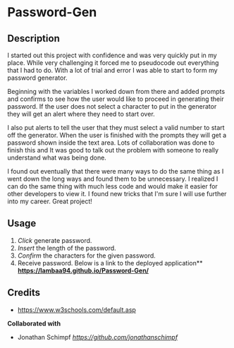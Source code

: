 # Password-Gen

## Description

I started out this project with confidence and was very quickly put in my place. While very challenging it forced me to pseudocode out everything that I had to do. With a lot of trial and error I was able to start to form my password generator.

Beginning with the variables I worked down from there and added prompts and confirms to see how the user would like to proceed in generating their password. If the user does not select a character to put in the generator they will get an alert where they need to start over.

I also put alerts to tell the user that they must select a valid number to start off the generator. When the user is finished with the prompts they will get a password shown inside the text area. Lots of collaboration was done to finish this and It was good to talk out the problem with someone to really understand what was being done.

I found out eventually that there were many ways to do the same thing as I went down the long ways and found them to be unnecessary. I realized I can do the same thing with much less code and would make it easier for other developers to view it. I found new tricks that I'm sure I will use further into my career. Great project!

## Usage

1. *Click* generate password.
2. *Insert* the length of the password.
3. *Confirm* the characters for the given password.
4. Receive password.
Below is a link to the deployed application**
**https://lambaa94.github.io/Password-Gen/**

## Credits

* https://www.w3schools.com/default.asp

**Collaborated with**
* Jonathan Schimpf *https://github.com/jonathanschimpf*
